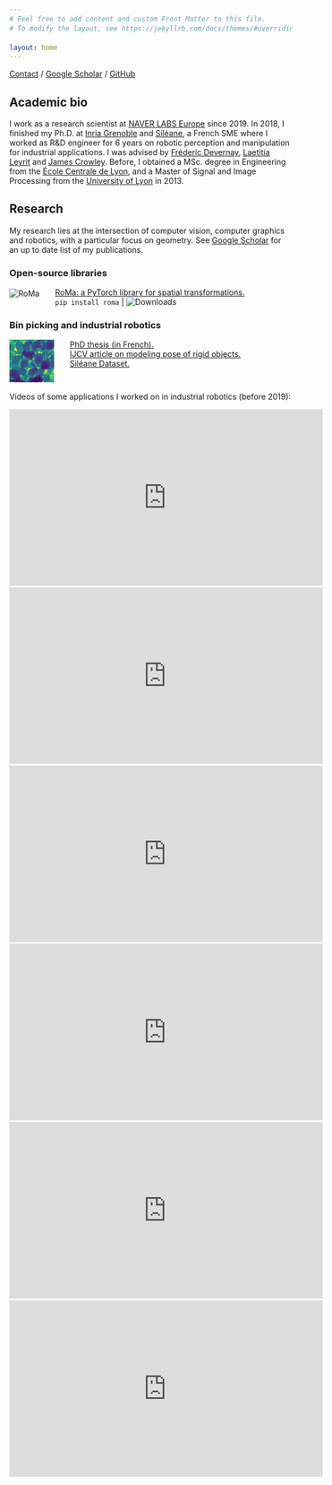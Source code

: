 ```yaml
---
# Feel free to add content and custom Front Matter to this file.
# To modify the layout, see https://jekyllrb.com/docs/themes/#overriding-theme-defaults

layout: home
---
```


[Contact](mailto:romain.bregier@centraliens-lyon.net) / [Google Scholar](https://scholar.google.fr/citations?user=toKz9AQAAAAJ&hl) / [GitHub](https://github.com/rbregier/)

## Academic bio

I work as a research scientist at [NAVER LABS Europe](https://europe.naverlabs.com) since 2019.
In 2018, I finished my Ph.D. at [Inria Grenoble](https://www.inria.fr/) and [Siléane](https://www.sileane.com/), a French SME where I worked as R&D engineer for 6 years on robotic perception and manipulation for industrial applications. I was advised by [Fréderic Devernay](https://www.linkedin.com/in/devernay/), [Laetitia Leyrit](https://www.linkedin.com/in/laetitia-leyrit-31b0031b7/) and [James Crowley](http://crowley-coutaz.fr/jlc/jlc.html).
Before, I obtained a MSc. degree in Engineering from the [École Centrale de Lyon](https://www.ec-lyon.fr/), and a Master of Signal and Image Processing from the [University of Lyon](https://www.universite-lyon.fr/) in 2013.

## Research

My research lies at the intersection of computer vision, computer graphics and robotics, with a particular focus on geometry.
See [Google Scholar](https://scholar.google.fr/citations?user=toKz9AQAAAAJ&hl) for an up to date list of my publications.


### Open-source libraries

<div style="display: flex; gap: 2em; align-items: flex-start; flex-wrap: wrap;">
<div style="min-width: 80;">
<img src="/assets/roma_logo.png" alt="RoMa" width="80" style="vertical-align:middle;"/>
</div>
<div style="min-width: 250px;">
<a href="https://github.com/naver/roma/tree/master">RoMa: a PyTorch library for spatial transformations.</a><br/>
<code>pip install roma</code> | 
<img src="https://static.pepy.tech/badge/roma" alt="Downloads"/>
</div>
</div>

### Bin picking and industrial robotics


<div style="display: flex; gap: 2em; align-items: flex-start; flex-wrap: wrap;">
<div style="min-width: 80;">
<img src="/assets/iccvw2017/bunny_3_080/bunny_3_080_depth_gt_colored.jpg" alt="depth image of parts in bulk" width="80"/>
</div>
<div style="min-width: 250px;">
<a href="https://theses.hal.science/tel-01977050">PhD thesis (in French).</a><br/>
<a href="https://arxiv.org/pdf/1612.04631">IJCV article on modeling pose of rigid objects.</a><br/>
<a class="page-link" href="/dataset2017.html">Siléane Dataset.</a><br/>
</div>
</div>

Videos of some applications I worked on in industrial robotics (before 2019):

<iframe width="560" height="315" src="https://www.youtube.com/embed/fy18yp7OTcg?si=9Q9OULxqxzMi3N_L" title="YouTube video player" frameborder="0" allow="accelerometer; autoplay; clipboard-write; encrypted-media; gyroscope; picture-in-picture; web-share" referrerpolicy="strict-origin-when-cross-origin" allowfullscreen></iframe>
<iframe width="560" height="315" src="https://www.youtube-nocookie.com/embed/RaHfrwJJLOc?si=v3iWKxebyZzG1J5E" title="YouTube video player" frameborder="0" allow="accelerometer; autoplay; clipboard-write; encrypted-media; gyroscope; picture-in-picture; web-share" referrerpolicy="strict-origin-when-cross-origin" allowfullscreen></iframe>
<iframe width="560" height="315" src="https://www.youtube-nocookie.com/embed/jHx5bZA5SWQ?si=euTuOHF_sCzktB46" title="YouTube video player" frameborder="0" allow="accelerometer; autoplay; clipboard-write; encrypted-media; gyroscope; picture-in-picture; web-share" referrerpolicy="strict-origin-when-cross-origin" allowfullscreen></iframe>
<iframe width="560" height="315" src="https://www.youtube-nocookie.com/embed/5gR6rpob_88?si=IKm7XN2WFdWsBwtc" title="YouTube video player" frameborder="0" allow="accelerometer; autoplay; clipboard-write; encrypted-media; gyroscope; picture-in-picture; web-share" referrerpolicy="strict-origin-when-cross-origin" allowfullscreen></iframe>
<iframe width="560" height="315" src="https://www.youtube-nocookie.com/embed/GTadp8y8m1o?si=XcgHdGK1uaEJnK9W&amp;start=57" title="YouTube video player" frameborder="0" allow="accelerometer; autoplay; clipboard-write; encrypted-media; gyroscope; picture-in-picture; web-share" referrerpolicy="strict-origin-when-cross-origin" allowfullscreen></iframe>
<iframe width="560" height="315" src="https://www.youtube-nocookie.com/embed/TpLkhVij5_M?si=3dGkJpJrcVAUxUfL&amp;start=46" title="YouTube video player" frameborder="0" allow="accelerometer; autoplay; clipboard-write; encrypted-media; gyroscope; picture-in-picture; web-share" referrerpolicy="strict-origin-when-cross-origin" allowfullscreen></iframe>
<!-- <ul>
  {% for post in site.posts %}
    <li>
      <a href="{{ post.url }}">{{ post.title }}</a>
    </li>
  {% endfor %}
</ul> -->